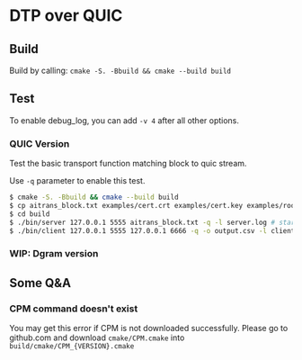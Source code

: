 # DTP over QUIC

## Build

Build by calling: 
`cmake -S. -Bbuild && cmake --build build`

## Test

To enable debug_log, you can add `-v 4` after all other options.

### QUIC Version

Test the basic transport function matching block to quic stream.

Use `-q` parameter to enable this test.

```sh
$ cmake -S. -Bbuild && cmake --build build
$ cp aitrans_block.txt examples/cert.crt examples/cert.key examples/rootca.crt ./build
$ cd build
$ ./bin/server 127.0.0.1 5555 aitrans_block.txt -q -l server.log # start the server
$ ./bin/client 127.0.0.1 5555 127.0.0.1 6666 -q -o output.csv -l client.log # start the client
```

### WIP: Dgram version

## Some Q&A

### CPM command doesn't exist

You may get this error if CPM is not downloaded successfully. Please go to github.com and download `cmake/CPM.cmake` into `build/cmake/CPM_{VERSION}.cmake`